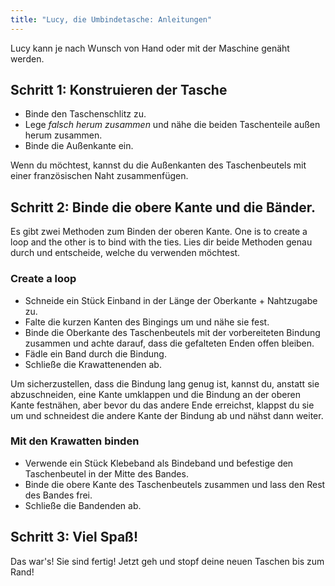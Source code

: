 ```yaml
---
title: "Lucy, die Umbindetasche: Anleitungen"
---
```


<Note>

Lucy kann je nach Wunsch von Hand oder mit der Maschine genäht werden.

</Note>

## Schritt 1: Konstruieren der Tasche

- Binde den Taschenschlitz zu.
- Lege _falsch herum zusammen_ und nähe die beiden Taschenteile außen herum zusammen.
- Binde die Außenkante ein.

<Note>

Wenn du möchtest, kannst du die Außenkanten des Taschenbeutels mit einer französischen Naht zusammenfügen.

</Note>

## Schritt 2: Binde die obere Kante und die Bänder.

Es gibt zwei Methoden zum Binden der oberen Kante. One is to create a loop and the other is to bind with the ties. Lies dir beide Methoden genau durch und entscheide, welche du verwenden möchtest.

### Create a loop

- Schneide ein Stück Einband in der Länge der Oberkante + Nahtzugabe zu.
- Falte die kurzen Kanten des Bingings um und nähe sie fest.
- Binde die Oberkante des Taschenbeutels mit der vorbereiteten Bindung zusammen und achte darauf, dass die gefalteten Enden offen bleiben.
- Fädle ein Band durch die Bindung.
- Schließe die Krawattenenden ab.

<Tip>

Um sicherzustellen, dass die Bindung lang genug ist, kannst du, anstatt sie abzuschneiden, eine Kante umklappen und die Bindung an der oberen Kante festnähen, aber bevor du das andere Ende erreichst, klappst du sie um und schneidest die andere Kante der Bindung ab und nähst dann weiter.

</Tip>

### Mit den Krawatten binden

- Verwende ein Stück Klebeband als Bindeband und befestige den Taschenbeutel in der Mitte des Bandes.
- Binde die obere Kante des Taschenbeutels zusammen und lass den Rest des Bandes frei.
- Schließe die Bandenden ab.

## Schritt 3: Viel Spaß!

Das war's! Sie sind fertig! Jetzt geh und stopf deine neuen Taschen bis zum Rand!
